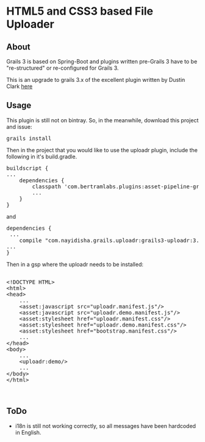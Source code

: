 HTML5 and CSS3 based File Uploader
==================================


## About

Grails 3 is based on Spring-Boot and plugins written pre-Grails 3 have to be "re-structured" or re-configured for Grails 3.

This is an upgrade to grails 3.x of the excellent plugin written by Dustin Clark [here](https://github.com/dustindclark/grails-uploadr/blob/master/README.md)

## Usage

This plugin is still not on bintray.
So, in the meanwhile, download this project and issue:
<pre>
grails install
</pre>

Then in the project that you would like to use the uploadr plugin, include the following in it's build.gradle.

<pre>
buildscript {
...
    dependencies {
        classpath 'com.bertramlabs.plugins:asset-pipeline-gradle:2.5.0'
        ...
    }
}
</pre>

and 

<pre>
dependencies {
 ...
    compile "com.nayidisha.grails.uploadr:grails3-uploadr:3.0"
...
}
</pre>

Then in a gsp where the uploadr needs to be installed:

<pre>

&lt;!DOCTYPE HTML&gt;
&lt;html&gt;
&lt;head&gt;
    ...
    &lt;asset:javascript src="uploadr.manifest.js"/&gt;
    &lt;asset:javascript src="uploadr.demo.manifest.js"/&gt;
    &lt;asset:stylesheet href="uploadr.manifest.css"/&gt;
    &lt;asset:stylesheet href="uploadr.demo.manifest.css"/&gt;
    &lt;asset:stylesheet href="bootstrap.manifest.css"/&gt;
    ...
&lt;/head&gt;
&lt;body&gt;
    ...
    &lt;uploadr:demo/&gt;
    ...
&lt;/body&gt;
&lt;/html&gt;


</pre>


## ToDo

- i18n is still not working correctly, so all messages have been hardcoded in English.
 